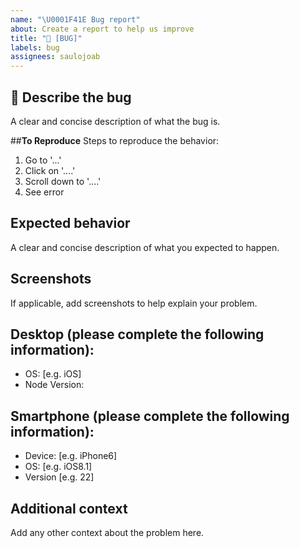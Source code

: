 ```yaml
---
name: "\U0001F41E Bug report"
about: Create a report to help us improve
title: "🐞 [BUG]"
labels: bug
assignees: saulojoab
---
```


## 🐛 **Describe the bug**

A clear and concise description of what the bug is.

##**To Reproduce**
Steps to reproduce the behavior:

1. Go to '...'
2. Click on '....'
3. Scroll down to '....'
4. See error

## **Expected behavior**

A clear and concise description of what you expected to happen.

## **Screenshots**

If applicable, add screenshots to help explain your problem.

## **Desktop (please complete the following information):**

- OS: [e.g. iOS]
- Node Version:

## **Smartphone (please complete the following information):**

- Device: [e.g. iPhone6]
- OS: [e.g. iOS8.1]
- Version [e.g. 22]

## **Additional context**

Add any other context about the problem here.
